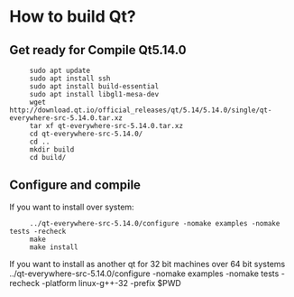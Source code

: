 # How to build Qt?
## Get ready for Compile Qt5.14.0
```
     sudo apt update
     sudo apt install ssh
     sudo apt install build-essential 
     sudo apt install libgl1-mesa-dev 
     wget http://download.qt.io/official_releases/qt/5.14/5.14.0/single/qt-everywhere-src-5.14.0.tar.xz
     tar xf qt-everywhere-src-5.14.0.tar.xz 
     cd qt-everywhere-src-5.14.0/
     cd ..
     mkdir build
     cd build/
```
## Configure and compile
If you want to install over system:
```
     ../qt-everywhere-src-5.14.0/configure -nomake examples -nomake tests -recheck
     make
     make install
```
If you want to install as another qt for 32 bit machines over 64 bit systems
     ../qt-everywhere-src-5.14.0/configure -nomake examples -nomake tests -recheck -platform linux-g++-32 -prefix $PWD
```  
